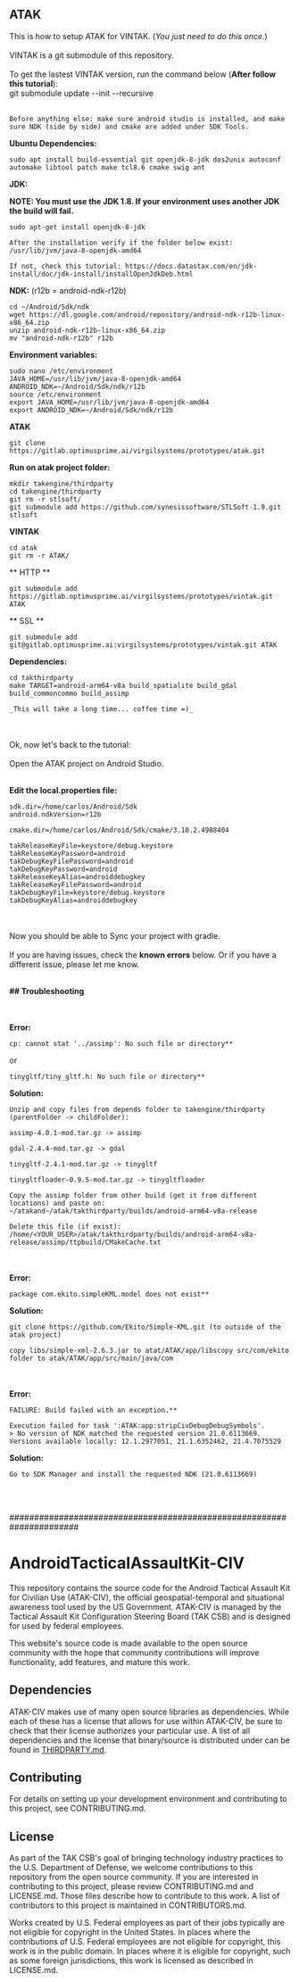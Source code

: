 ## ATAK
This is how to setup ATAK for VINTAK. (_You just need to do this once._)
<br />
<br />VINTAK is a git submodule of this repository.
<br />
<br />To get the lastest VINTAK version, run the command below (**After follow this tutorial**):
<br />git submodule update --init --recursive
<br /><br />

```
Before anything else: make sure android studio is installed, and make sure NDK (side by side) and cmake are added under SDK Tools.
```

**Ubuntu Dependencies:**
```
sudo apt install build-essential git openjdk-8-jdk dos2unix autoconf automake libtool patch make tcl8.6 cmake swig ant
```


**JDK:**

**NOTE: You must use the JDK 1.8. If your environment uses another JDK the build will fail.**

```
sudo apt-get install openjdk-8-jdk

After the installation verify if the folder below exist:
/usr/lib/jvm/java-8-openjdk-amd64

If not, check this tutorial: https://docs.datastax.com/en/jdk-install/doc/jdk-install/installOpenJdkDeb.html
```


**NDK:** (r12b = android-ndk-r12b)
```
cd ~/Android/Sdk/ndk
wget https://dl.google.com/android/repository/android-ndk-r12b-linux-x86_64.zip
unzip android-ndk-r12b-linux-x86_64.zip
mv "android-ndk-r12b" r12b
```


**Environment variables:**
```
sudo nano /etc/environment
JAVA_HOME=/usr/lib/jvm/java-8-openjdk-amd64
ANDROID_NDK=~/Android/Sdk/ndk/r12b
source /etc/environment
export JAVA_HOME=/usr/lib/jvm/java-8-openjdk-amd64
export ANDROID_NDK=~/Android/Sdk/ndk/r12b
```


**ATAK**
```
git clone https://gitlab.optimusprime.ai/virgilsystems/prototypes/atak.git
```


**Run on atak project folder:**
```
mkdir takengine/thirdparty
cd takengine/thirdparty
git rm -r stlsoft/
git submodule add https://github.com/synesissoftware/STLSoft-1.9.git stlsoft

```


**VINTAK**
```
cd atak
git rm -r ATAK/
```
** HTTP **
```
git submodule add https://gitlab.optimusprime.ai/virgilsystems/prototypes/vintak.git ATAK
```
** SSL **
```
git submodule add git@gitlab.optimusprime.ai:virgilsystems/prototypes/vintak.git ATAK
```


**Dependencies:**
```
cd takthirdparty
make TARGET=android-arm64-v8a build_spatialite build_gdal build_commoncommo build_assimp

_This will take a long time... coffee time =)_
```

<br /><br />
Ok, now let's back to the tutorial:
<br /><br />
Open the ATAK project on Android Studio.
<br /><br />

**Edit the local.properties file:**
```
sdk.dir=/home/carlos/Android/Sdk
android.ndkVersion=r12b

cmake.dir=/home/carlos/Android/Sdk/cmake/3.10.2.4988404

takReleaseKeyFile=keystore/debug.keystore
takReleaseKeyPassword=android
takDebugKeyFilePassword=android
takDebugKeyPassword=android
takReleaseKeyAlias=androiddebugkey
takReleaseKeyFilePassword=android
takDebugKeyFile=keystore/debug.keystore
takDebugKeyAlias=androiddebugkey
```

<br /><br />
Now you should be able to Sync your project with gradle.
<br /><br />
If you are having issues, check the **known errors** below. Or if you have a different issue, please let me know.
<br /><br />

**## Troubleshooting**

<br /><br />
**Error:**
```
cp: cannot stat '../assimp': No such file or directory**
```
or
```
tinygltf/tiny_gltf.h: No such file or directory**
```
**Solution:**
```
Unzip and copy files from depends folder to takengine/thirdparty (parentFolder -> childFolder):

assimp-4.0.1-mod.tar.gz -> assimp

gdal-2.4.4-mod.tar.gz -> gdal

tinygltf-2.4.1-mod.tar.gz -> tinygltf

tinygltfloader-0.9.5-mod.tar.gz -> tinygltfloader

Copy the assimp folder from other build (get it from different locations) and paste on:
~/atakand~/atak/takthirdparty/builds/android-arm64-v8a-release

Delete this file (if exist):
/home/<YOUR_USER>/atak/takthirdparty/builds/android-arm64-v8a-release/assimp/ttpbuild/CMakeCache.txt
```

<br /><br />
**Error:**
```
package com.ekito.simpleKML.model does not exist**
```
**Solution:**
```
git clone https://github.com/Ekito/Simple-KML.git (to outside of the atak project)

copy libs/simple-xml-2.6.3.jar to atat/ATAK/app/libscopy src/com/ekito folder to atak/ATAK/app/src/main/java/com
```

<br /><br />
**Error:**
```
FAILURE: Build failed with an exception.**

Execution failed for task ':ATAK:app:stripCivDebugDebugSymbols'.
> No version of NDK matched the requested version 21.0.6113669. Versions available locally: 12.1.2977051, 21.1.6352462, 21.4.7075529
```
**Solution:**
```
Go to SDK Manager and install the requested NDK (21.0.6113669)
```
<br /><br />

######################################################################

# AndroidTacticalAssaultKit-CIV

This repository contains the source code for the Android Tactical Assault Kit for Civilian Use (ATAK-CIV), the official geospatial-temporal and situational awareness tool used by the US Government. ATAK-CIV is managed by the Tactical Assault Kit Configuration Steering Board (TAK CSB) and is designed for used by federal employees. 

This website's source code is made available to the open source community with the hope that community contributions will improve functionality, add features, and mature this work.

## Dependencies
ATAK-CIV makes use of many open source libraries as dependencies. While each of these has a license that allows for use within ATAK-CIV, be sure to check that their license authorizes your particular use. A list of all dependencies and the license that binary/source is distributed under can be found in [THIRDPARTY.md](THIRDPARTY.md).

## Contributing
For details on setting up your development environment and contributing to this project, see CONTRIBUTING.md.

## License
As part of the TAK CSB's goal of bringing technology industry practices to the U.S. Department of Defense, we welcome contributions to this repository from the open source community. If you are interested in contributing to this project, please review CONTRIBUTING.md and LICENSE.md. Those files describe how to contribute to this work. A list of contributors to this project is maintained in CONTRIBUTORS.md.

Works created by U.S. Federal employees as part of their jobs typically are not eligible for copyright in the United States. In places where the contributions of U.S. Federal employees are not eligible for copyright, this work is in the public domain. In places where it is eligible for copyright, such as some foreign jurisdictions, this work is licensed as described in LICENSE.md.



